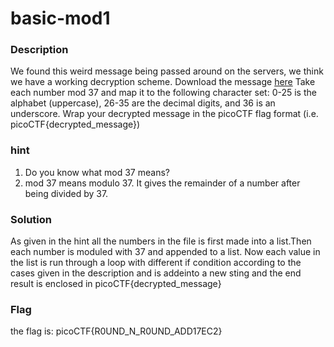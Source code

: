 # basic-mod1
### Description
We found this weird message being passed around on the servers, we think we have a working decryption scheme.
Download the message [here](https://artifacts.picoctf.net/c/395/message.txt)
Take each number mod 37 and map it to the following character set: 0-25 is the alphabet 
(uppercase), 26-35 are the decimal digits, and 36 is an underscore. 
Wrap your decrypted message in the picoCTF flag format (i.e. picoCTF{decrypted_message})
### hint
1. Do you know what mod 37 means?
2. mod 37 means modulo 37. It gives the remainder of a number after being divided by 37.
### Solution
As given in the hint all the numbers in the file is first made into a list.Then each number is moduled with 37 and appended to a list. Now each value in the list is run through a loop with different if condition according to the cases given in the description and is addeinto a new sting and the end result is enclosed in picoCTF{decrypted_message}
### Flag
the flag is: picoCTF{R0UND_N_R0UND_ADD17EC2}

